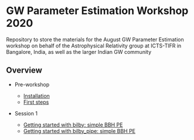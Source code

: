 # GW Parameter Estimation Workshop 2020
Repository to store the materials for the August GW Parameter Estimation workshop on behalf of the Astrophysical Relativity group at ICTS-TIFR in Bangalore, India, as well as the larger Indian GW community

## Overview
* Pre-workshop
  * [Installation](pages/installation.md)
  * [First steps](pages/first-steps.md)
  
* Session 1
  * [Getting started with bilby: simple BBH PE](pages/getting-started.md)
  * [Getting started with bilby_pipe: simple BBH PE](pages/getting-started-pipe.md)
